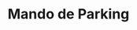 ---
title: "Mando de Parking"
description: "Creación de un mando de Parking capaz de abrir múltiples puertas"
image: images/categories/garage-remote.png

# Badge style
style:
    background: "#00bac7"
    color: "#fff"
---